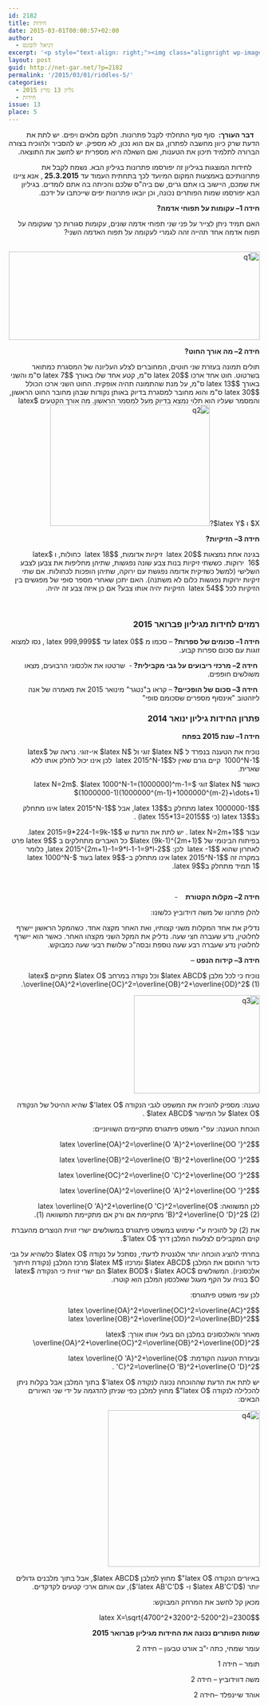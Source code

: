 ```yaml
---
id: 2182
title: חידות
date: 2015-03-01T00:00:57+02:00
author:
  - דניאל לובזנס
excerpt: '<p style="text-align: right;"><img class="alignright wp-image-1696" src="{{site.baseurl}}/assets/img/2014/11/unnamed-1.jpg" alt="unnamed (1)" width="101" height="106" />מדור החידות לילדים ונוער המחודש, יותר אתגר, יותר עניין בעריכת <span style="color: #222222;">דניאל לובזנס.</span></p>'
layout: post
guid: http://net-gar.net/?p=2182
permalink: '/2015/03/01/riddles-5/'
categories:
  - גליון 13 מרץ 2015
  - חידות
issue: 13
place: 5
---
```

<p style="direction: rtl;">
     <strong>דבר העורך: </strong> סוף סוף התחלתי לקבל פתרונות. חלקם מלאים ויפים. יש לתת את הדעת שרק כיוון מחשבה לפתרון, גם אם הוא נכון, לא מספיק. יש להסביר ולהוכיח בצורה הברורה לתלמיד תיכון את הטענות, ואם השאלה היא מספרית יש לחשב את התוצאה.
</p>

<p style="direction: rtl;">
      לחידות המוצגות בגיליון זה יפורסמו פתרונות בגיליון הבא. נשמח לקבל את פתרונותיכם באמצעות המקום המיועד לכך בתחתית העמוד עד <strong>25.3.2015 </strong>, אנא ציינו את שמכם, היישוב בו אתם גרים, שם ביה"ס שלכם והכיתה בה אתם לומדים. בגיליון הבא יפורסמו שמות הפותרים נכונה, וכן יובאו פתרונות יפים שייכתבו על ידכם.
</p>

<p style="direction: rtl;">
  <strong>חידה 1</strong><strong>– עקומות על תפוחי אדמה?</strong>
</p>

<p style="direction: rtl;">
  האם תמיד ניתן לצייר על פני שני תפוחי אדמה שונים, עקומות סגורות כך שעקומה על תפוח אדמה אחד תהייה זהה לגמרי לעקומה על תפוח האדמה השני?
</p>

<p style="direction: rtl;">
   <img class="aligncenter size-full wp-image-2183" src="{{site.baseurl}}/assets/img/2015/02/q1.jpg" alt="q1" width="503" height="177" />
</p>

<p style="direction: rtl;">
  <strong>חידה 2</strong><strong>– מה אורך החוט?</strong>
</p>

<p style="direction: rtl;">
  תולים תמונה בעזרת שני חוטים, המחוברים לצלע העליונה של המסגרת כמתואר בשרטוט. חוט אחד ארכו $latex 20$ ס"מ, קטע אחד שלו באורך $latex 7$ ס"מ והשני באורך $latex 13$ ס"מ, על מנת שהתמונה תהיה אופקית. החוט השני ארכו הכולל $latex 30$ ס"מ והוא מחובר למסגרת בדיוק באותן נקודות שבהן מחובר החוט הראשון, והמסמר שעליו הוא תלוי נמצא בדיוק מעל למסמר הראשון. מה אורך הקטעים $latex X$ ו $latex Y$?<img class="aligncenter size-full wp-image-2184" src="{{site.baseurl}}/assets/img/2015/02/q2.png" alt="q2" width="320" height="243" />
</p>

<p style="direction: rtl;">
  <strong>חידה 3</strong><strong>– הזיקיות?</strong>
</p>

<p style="direction: rtl;">
  בגינה אחת נמצאות $latex 20$  זיקיות אדומות, $latex 18$  כחולות, ו $latex 16$  ירוקות. כששתי זיקיות בנות צבע שונה נפגשות, שתיהן מחליפות את צבען לצבע השלישי (למשל כשזיקית אדומה נפגשת עם ירוקה, שתיהן הופכות לכחולות. אם שתי זיקיות ירוקות נפגשות כלום לא משתנה). האם יתכן שאחרי מספר סופי של מפגשים בין הזיקיות לכל $latex 54$  הזיקיות יהיה אותו צבע? אם כן איזה צבע זה יהיה.
</p>

<p style="direction: rtl;">
  <strong> </strong>
</p>

<h3 style="direction: rtl;">
  רמזים לחידות מגיליון פברואר 2015
</h3>

<p style="direction: rtl;">
  <strong>חידה 1</strong><strong>– סכומים של ספרות? </strong>– סכמו מ $latex 0$ עד $latex 999,999$ , נסו למצוא זוגות עם סכום ספרות קבוע.
</p>

<p style="direction: rtl;">
   <strong>חידה 2</strong><strong>– מרכזי ריבועים על גבי מקבילית? </strong>-  שרטטו את אלכסוני הרבועים, מצאו משולשים חופפים.
</p>

<p style="direction: rtl;">
   <strong>חידה 3</strong><strong>– סכום של הופכיים? </strong>– קראו ב"נטגר" מינואר 2015 את מאמרה של אנה ליזהטוב "אינסוף מספרים שסכומם סופי"
</p>

<h3 style="direction: rtl;">
  פתרון החידות גיליון ינואר 2014
</h3>

<p style="direction: rtl;">
  <strong>חידה 1</strong><strong>– שנת 2015 בפתח </strong>
</p>

<p style="direction: rtl;">
  נוכיח את הטענה בנפרד ל $latex N$ זוגי ול $latex N$ אי-זוגי. נראה של $latex 1000^N-1$  קיים גורם שאין ל$latex 2015^N-1$  לכן אינו יכול לחלק אותו ללא שארית.
</p>

<p style="direction: rtl;">
  כאשר $latex N$ זוגי $latex N=2m$. $latex 1000^N-1=(1000000)^m-1=(1000000-1)(1000000^{m-1}+1000000^{m-2}+\dots+1)$
</p>

<p style="direction: rtl;">
  $latex 1000000-1$ מתחלק ב$latex 13$, אבל $latex 2015^N-1$ אינו מתחלק ב$latex 13$ (כי $latex 155*13=2015$) .
</p>

<p style="direction: rtl;">
  עבור $latex N=2m+1$ . יש לתת את הדעת ש $latex 2015=9*224-1=9k-1$. בפיתוח הבינומי של $latex (9k-1)^{2m+1}$ כל האברים מתחלקים ב $latex 9$ פרט לאחרון שהוא $latex -1$  לכן: $latex 2015^{2m+1}-1=9*l-1-1=9*l-2$, כלומר במקרה זה $latex 2015^N-1$ אינו מתחלק ב-$latex 9$ בעוד $latex 1000^N-1$ תמיד מתחלק ב$latex 9$.
</p>

<p style="direction: rtl;">
  <strong> </strong>
</p>

<p style="direction: rtl;">
  <strong>חידה 2</strong><strong>– מקלות הקטורת</strong>    -
</p>

<p style="direction: rtl;">
  להלן פתרונו של משה דוידוביץ כלשונו:
</p>

<p style="direction: rtl;">
  נדליק את אחד המקלות משני קצותיו, ואת האחר מקצה אחד. כשהמקל הראשון יישרף לחלוטין, נדע שעברה חצי שעה. נדליק את המקל השני מקצהו האחר. כאשר הוא יישרף לחלוטין נדע שעברה רבע שעה נוספת ובסה"כ שלושת רבעי שעה כמבוקש.
</p>

<p style="direction: rtl;">
  <strong>חידה 3</strong><strong>– קידוח הנפט</strong> –
</p>

<p style="direction: rtl;">
  נוכיח כי לכל מלבן $latex ABCD$ וכל נקודה במרחב $latex O$ מתקיים $latex \overline{OA}^2+\overline{OC}^2=\overline{OB}^2+\overline{OD}^2$ (1).
</p>

<p style="direction: rtl;">
  <img class="aligncenter size-full wp-image-2206" src="{{site.baseurl}}/assets/img/2015/02/q3.png" alt="q3" width="252" height="197" />
</p>

<p style="direction: rtl;">
  טענה: מספיק להוכיח את המשפט לגבי הנקודה $latex O'$ שהיא ההיטל של הנקודה $latex O$ על המישור $latex ABCD$ .
</p>

<p style="direction: rtl;">
  הוכחת הטענה: עפ"י משפט פיתגורס מתקיימים השוויוניים:
</p>

<p style="direction: rtl;">
  $latex \overline{OA}^2=\overline{O 'A}^2+\overline{OO '}^2$
</p>

<p style="direction: rtl;">
  $latex \overline{OB}^2=\overline{O 'B}^2+\overline{OO '}^2$
</p>

<p style="direction: rtl;">
  $latex \overline{OC}^2=\overline{O 'C}^2+\overline{OO '}^2$
</p>

<p style="direction: rtl;">
  $latex \overline{OA}^2=\overline{O 'A}^2+\overline{OO '}^2$
</p>

<p style="direction: rtl;">
  לכן המשוואה: $latex \overline{O 'A}^2+\overline{O 'C}^2=\overline{O 'B}^2+\overline{O 'D}^2$ (2) מתקיימת אם ורק אם מתקיימת המשוואה (1).
</p>

<p style="direction: rtl;">
  את (2) קל להוכיח ע"י שימוש במשפט פיתגורס במשולשים ישרי זווית הנוצרים מהעברת קוים המקבילים לצלעות המלבן דרך $latex O'$.
</p>

<p style="direction: rtl;">
  בחרתי להציג הוכחה יותר אלגנטית לדעתי, נסתכל על נקודה $latex O$ כלשהיא על גבי כדור החוסם את המלבן $latex ABCD$ ומרכזו $latex M$ מרכז המלבן (נקודת חיתוך אלכסוניו). המשולשים $latex AOC$ ו $latex BOD$ הם ישרי זווית כי הנקודה $latex O$ בנויה על הקף מעגל שאלכסון המלבן הוא קוטרו.
</p>

<p style="direction: rtl;">
  לכן עפי משפט פיתגורס:
</p>

<p style="direction: rtl;">
  $latex \overline{OA}^2+\overline{OC}^2=\overline{AC}^2$<br /> $latex \overline{OB}^2+\overline{OD}^2=\overline{BD}^2$
</p>

<p style="direction: rtl;">
  מאחר והאלכסונים במלבן הם בעלי אותו אורך: $latex \overline{OA}^2+\overline{OC}^2=\overline{OB}^2+\overline{OD}^2$
</p>

<p style="direction: rtl;">
  ובעזרת הטענה הקודמת: $latex \overline{O 'A}^2+\overline{O 'C}^2=\overline{O 'B}^2+\overline{O 'D}^2$ .
</p>

<p style="direction: rtl;">
  יש לתת את הדעת שההוכחה נכונה לנקודה $latex O'$ בתוך המלבן אבל בקלות ניתן להכלילה לנקודה $latex O"$ מחוץ למלבן כפי שניתן להדגמה על ידי שני האיורים הבאים:
</p>

<p style="direction: rtl;">
  <img class="aligncenter size-full wp-image-2205" src="{{site.baseurl}}/assets/img/2015/02/q4.png" alt="q4" width="304" height="314" />
</p>

<p style="direction: rtl;">
  באיורים הנקודה $latex O"$ מחוץ למלבן $latex ABCD$, אבל בתוך מלבנים גדולים יותר ($latex AB'C'D$ ו- $latex AB'C'D'$), עם אותם ארכי קטעים לקדקדים.
</p>

<p style="direction: rtl;">
  מכאן קל לחשב את המרחק המבוקש:
</p>

<p style="direction: rtl;">
  $latex X=\sqrt{4700^2+3200^2-5200^2}=2300$
</p>

<p style="direction: rtl;">
  <strong>שמות הפותרים נכונה את החידות מגיליון פברואר 2015</strong>
</p>

<p style="direction: rtl;">
  עומר שמחי, כתה י"ב אורט טבעון – חידה 2
</p>

<p style="direction: rtl;">
  תומר – חידה 1
</p>

<p style="direction: rtl;">
  משה דווידוביץ – חידה 2
</p>

<p style="direction: rtl;">
  אוהד שיינפלד –חידה 2
</p>

<p style="direction: rtl;">
  <span style="color: #222222;"></span>
</p>

<p style="direction: rtl;">
  <strong> </strong>
</p>